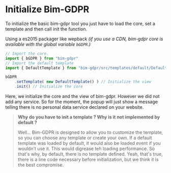 # Initialize Bim-GDPR

To initialize the basic bim-gdpr tool you just have to load the core, set a template and then call init the function.

Using a es2015 packager like wepback
_(if you use a CDN, bim-gdpr core is available with the global variable `bGDPR`.)_
```javascript
// Import the core.
import { bGDPR } from "bim-gdpr"
// Import the default template
import { DefaultTemplate } from "bim-gdpr/src/templates/default/Default"

bGDPR
    .setTemplate( new DefaultTemplate() ) // Initialize the view
    .init() // Initialize the core
```

Here, we initialize the core and the view of bim-gdpr. However we did not add any service. So for the moment, the popup will just show a message telling there is no personal data service declared on your website.




> __Why do you have to init a template ? Why is it not implemented by default ?__
>
> Well... Bim-GDPR is designed to allow you to customize the template, so you can choose any template or create your own. If a default template was loaded by default, it would also be loaded event if you wouldn't use it. This would digrease teh loading performance. So that's why, by default, there is no template defined. Yeah, that's true, there is a line code necessary before initialization, but we think it is the best compromise.
